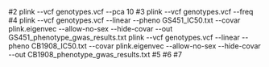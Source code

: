 #2
plink --vcf genotypes.vcf --pca 10
#3
plink --vcf genotypes.vcf --freq 
#4
plink --vcf genotypes.vcf --linear --pheno GS451_IC50.txt --covar plink.eigenvec --allow-no-sex --hide-covar --out GS451_phenotype_gwas_results.txt
plink --vcf genotypes.vcf --linear --pheno CB1908_IC50.txt --covar plink.eigenvec --allow-no-sex --hide-covar --out CB1908_phenotype_gwas_results.txt
#5
#6
#7